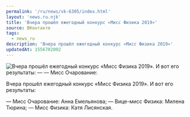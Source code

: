 ```yaml
---
permalink: '/ru/news/vk-6305/index.html'
layout: 'news.ru.njk'
title: 'Вчера прошёл ежегодный конкурс «Мисс Физика 2019»'
source: ВКонтакте
tags:
  - news_ru
description: 'Вчера прошёл ежегодный конкурс «Мисс Физика 2019»'
updatedAt: 1556702092
---
```

![Вчера прошёл ежегодный конкурс «Мисс Физика 2019». И вот его результаты: — — Мисс Очарование:](https://sun9-17.userapi.com/impf/c851524/v851524247/10eb1c/zuPN_y4_LHA.jpg?size=1280x851&quality=96&sign=dbbb47cfe65750819f6c143c3ffd3931&c_uniq_tag=Hl2s-0Z3PVoQO-ZZFXXeqowCT1OWYt25LkqdgMGaJBw&type=album)

Вчера прошёл ежегодный конкурс «Мисс Физика 2019». И вот его результаты:

— Мисс Очарование: Анна Емельянова;
— Вице-мисс Физика: Милена Тюрина;
— Мисс Физика: Катя Лисянская.
